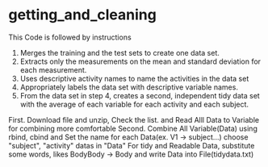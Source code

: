 # getting_and_cleaning

This Code is followed by instructions

1. Merges the training and the test sets to create one data set.
2. Extracts only the measurements on the mean and standard deviation for each measurement.
3. Uses descriptive activity names to name the activities in the data set
4. Appropriately labels the data set with descriptive variable names.
5. From the data set in step 4, creates a second, independent tidy data set with the average of each variable for each activity and each subject.

First. Download file and unzip, Check the list.
and Read Alll Data to Variable for combining more comfortable
Second. Combine All Variable(Data) using rbind, cbind
and Set the name for each Data(ex. V1 -> subject...)
choose "subject", "activity" datas in "Data"
For tidy and Readable Data, substitute some words, likes BodyBody -> Body and write Data into File(tidydata.txt)
